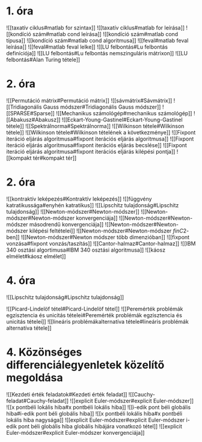 # 1. óra
![[taxatív ciklus#matlab for szintax]]
![[taxatív ciklus#matlab for leírása]]
![[kondíció szám#matlab cond leírása]]
![[kondíció szám#matlab cond típusa]]
![[kondíció szám#matlab cond algoritmusa]]
![[feval#matlab feval leírása]]
![[feval#matlab feval lelke]]
![[LU felbontás#Lu felbontás definíciója]]
![[LU felbontás#Lu felbontás nemszinguláris mátrixon]]
![[LU felbontás#Alan Turing tétele]]
# 2. óra
![[Permutáció mátrix#Permutáció mátrix]]
![[sávmátrix#Sávmátrix]]
![[Tridiagonális Gauss módszer#Tridiagonális Gauss módszer]]
![[SPARSE#Sparse]]
![[Mechanikus számológép#mechanikus számológép]]
![[Abakusz#Abakusz]]
![[Eckart-Young-Gastinel#Eckart-Young-Gastinel tétele]]
![[Spektrálnorma#Spektrálnorma]]
![[Wilkinson tétele#Wilkinson tétele]]
![[Wilkinson tétele#Wilkinson tételének a következménye]]
![[Fixpont iteráció eljárás algoritmusa#fixpont iterációs eljárás algoritmusa]]
![[Fixpont iteráció eljárás algoritmusa#fixpont iterációs eljárás becslése]]
![[Fixpont iteráció eljárás algoritmusa#fixpont iterációs eljárás kilépési pontja]]
![[kompakt tér#kompakt tér]]
# 2. óra
![[kontraktív leképezés#Kontraktív leképezés]]
![[függvény katratikussága#enyhén katratikus]]
![[Lipschitz tulajdonság#Lipschitz tulajdonság]]
![[Newton-módszer#Newton-módszer]]
![[Newton-módszer#Newton-módszer konvergenciája]]
![[Newton-módszer#Newton-módszer másodrendű konvergenciája]]
![[Newton-módszer#Newton-módszer kilépési feltételei]]
![[Newton-módszer#Newton-módszer $f in C 2$-ben]]
![[Newton-módszer#Newton módszer több dimenzióban]]
![[fixpont vonzása#fixpont vonzás/taszítás]]
![[Cantor-halmaz#Cantor-halmaz]]
![[IBM 340 osztási algortimusa#IBM 340 osztási algoritmusa]]
![[káosz elmélet#káosz elmélet]]
# 4. óra
![[Lipschitz tulajdonság#Lipschitz tulajdonság]]

![[Picard-Lindelöf tétel#Picard-Lindelöf tétel]]
![[Peremérték problémák egzisztencia és unicitás tételei#Peremérték problémák egzisztencia és unicitás tételei]]
![[lineáris problémákalternatíva tétele#lineáris problémák alternatíva tétele]]
# 4. Közönséges differenciálegyenletek közelítő megoldása
![[Kezdeti érték feladatok#Kezdeti érték feladat]]
![[Cauchy-feladat#Cauchy-feladat]]
![[explicit Euler-módszer#explicit Euler-módszer]]
![[x pontbéli lokális hiba#x pontbéli lokális hiba]]
![[i-edik pont béli globális hiba#i-edik pont béli globális hiba]]
![[x pontbéli lokális hiba#x pontbéli lokális hiba nagysága]]
![[explicit Euler-módszer#explicit Euler-módszer i-edik pont béli globális hiba globális hibájára vonatkozó tétel]]
![[explicit Euler-módszer#explicit Euler-módszer konvergenciája]]